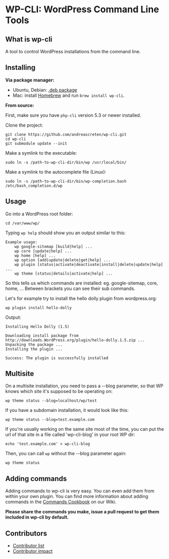 WP-CLI: WordPress Command Line Tools
============================

What is wp-cli
--------------

A tool to control WordPress installations from the command line.

Installing
----------

**Via package manager:**

* Ubuntu, Debian: [.deb package](https://github.com/downloads/andreascreten/wp-cli/wp-cli_0.1.deb)
* Mac: install [Homebrew](http://mxcl.github.com/homebrew/) and run `brew install wp-cli`.

**From source:**

First, make sure you have `php-cli` version 5.3 or newer installed.

Clone the project:

```
git clone https://github.com/andreascreten/wp-cli.git
cd wp-cli
git submodule update --init
```

Make a symlink to the executable:

```
sudo ln -s /path-to-wp-cli-dir/bin/wp /usr/local/bin/
```

Make a symlink to the autocomplete file (Linux):

```
sudo ln -s /path-to-wp-cli-dir/bin/wp-completion.bash /etc/bash_completion.d/wp
```

Usage
-----

Go into a WordPress root folder:

```
cd /var/www/wp/
```

Typing `wp help` should show you an output similar to this:

```
Example usage:
	wp google-sitemap [build|help] ...
	wp core [update|help] ...
	wp home [help] ...
	wp option [add|update|delete|get|help] ...
	wp plugin [status|activate|deactivate|install|delete|update|help] ...
	wp theme [status|details|activate|help] ...
```

So this tells us which commands are installed: eg. google-sitemap, core, home, ...
Between brackets you can see their sub commands. 

Let's for example try to install the hello dolly plugin from wordpress.org:

```
wp plugin install hello-dolly
```

Output:

```
Installing Hello Dolly (1.5)

Downloading install package from http://downloads.WordPress.org/plugin/hello-dolly.1.5.zip ...
Unpacking the package ...
Installing the plugin ...

Success: The plugin is successfully installed
```

Multisite
---------

On a multisite installation, you need to pass a --blog parameter, so that WP knows which site it's supposed to be operating on:

```
wp theme status --blog=localhost/wp/test
```

If you have a subdomain installation, it would look like this:

```
wp theme status --blog=test.example.com
```

If you're usually working on the same site most of the time, you can put the url of that site in a file called 'wp-cli-blog' in your root WP dir:

```
echo 'test.example.com' > wp-cli-blog
```

Then, you can call `wp` without the --blog parameter again:

```
wp theme status
```

Adding commands
---------------

Adding commands to wp-cli is very easy. You can even add them from within your own plugin.
You can find more information about adding commands in the [Commands Cookbook](https://github.com/andreascreten/wp-cli/wiki/Commands-Cookbook) on our Wiki.

**Please share the commands you make, issue a pull request to get them included in wp-cli by default.**

Contributors
------------

- [Contributor list](https://github.com/andreascreten/wp-cli/contributors)
- [Contributor impact](https://github.com/andreascreten/wp-cli/graphs/impact)
